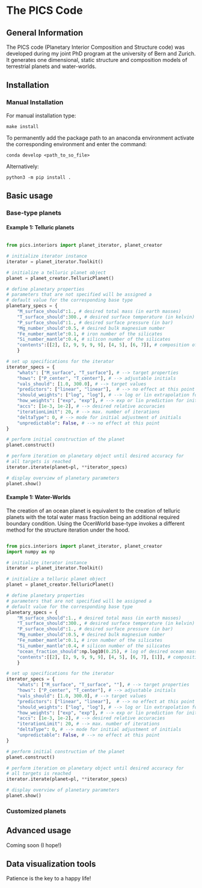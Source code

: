 # The PICS Code

## General Information

The PICS code (Planetary Interior Composition and Structure code) was developed during my joint PhD program at the university of Bern and Zurich. It generates one dimensional, static structure and composition models of terrestrial planets and water-worlds.

## Installation

### Manual Installation

For manual installation type:

``` 
make install
```

To permanently add the package path to an anaconda environment activate the corresponding environment and enter the command:

```
conda develop <path_to_so_file>
```

Alternatively:

```
python3 -m pip install .
```

## Basic usage

### Base-type planets

#### Example 1: Telluric planets

```python

from pics.interiors import planet_iterator, planet_creator

# initialize iterator instance
iterator = planet_iterator.Toolkit()

# initialize a telluric planet object
planet = planet_creator.TelluricPlanet()

# define planetary properties
# parameters that are not specified will be assigned a
# default value for the corresponding base type
planetary_specs = {
    "M_surface_should":1., # desired total mass (in earth masses)
    "T_surface_should":300., # desired surface temperature (in kelvin)
    "P_surface_should":1., # desired surface pressure (in bar)
    "Mg_number_should":0.5, # desired bulk magnesium number
    "Fe_number_mantle":0.1, # iron number of the silicates
    "Si_number_mantle":0.4, # silicon number of the silicates
    "contents":[[2], [2, 9, 9, 9, 9], [4, 5], [6, 7]], # composition of each layer
    }

# set up specifications for the iterator
iterator_specs = {
    "whats": ["M_surface", "T_surface"], # --> target properties
    "hows": ["P_center", "T_center"], # --> adjustable initials
    "vals_should": [1.0, 300.0], # --> target values
    "predictors": ["linear", "linear"],  # --> no effect at this point
    "should_weights": ["log", "log"], # --> log or lin extrapolation for targets
    "how_weights": ["exp", "exp"], # --> exp or lin prediction for initials
    "accs": [1e-3, 1e-2], # --> desired relative accuracies
    "iterationLimit": 20, # --> max. number of iterations
    "deltaType": 0, # --> mode for initial adjustment of initials
    "unpredictable": False, # --> no effect at this point
}

# perform initial construction of the planet
planet.construct()

# perform iteration on planetary object until desired accuracy for
# all targets is reached
iterator.iterate(planet=pl, **iterator_specs)

# display overview of planetary parameters
planet.show()
```

#### Example 1: Water-Worlds

The creation of an ocean planet is equivalent to the creation of telluric planets with the total water mass fraction being an additional required boundary condition. Using the OcenWorld base-type invokes a different method for the structure iteration under the hood.

```python

from pics.interiors import planet_iterator, planet_creator
import numpy as np

# initialize iterator instance
iterator = planet_iterator.Toolkit()

# initialize a telluric planet object
planet = planet_creator.TelluricPlanet()

# define planetary properties
# parameters that are not specified will be assigned a
# default value for the corresponding base type
planetary_specs = {
    "M_surface_should":1., # desired total mass (in earth masses)
    "T_surface_should":300., # desired surface temperature (in kelvin)
    "P_surface_should":1., # desired surface pressure (in bar)
    "Mg_number_should":0.5, # desired bulk magnesium number
    "Fe_number_mantle":0.1, # iron number of the silicates
    "Si_number_mantle":0.4, # silicon number of the silicates
    "ocean_fraction_should":np.log10(0.25), # log of desired ocean mass fraction
    "contents":[[2], [2, 9, 9, 9, 9], [4, 5], [6, 7], [1]], # composition of each layer. NOTE. additional ocean layer
    }

# set up specifications for the iterator
iterator_specs = {
    "whats": ["M_surface", "T_surface", ""], # --> target properties
    "hows": ["P_center", "T_center"], # --> adjustable initials
    "vals_should": [1.0, 300.0], # --> target values
    "predictors": ["linear", "linear"],  # --> no effect at this point
    "should_weights": ["log", "log"], # --> log or lin extrapolation for targets
    "how_weights": ["exp", "exp"], # --> exp or lin prediction for initials
    "accs": [1e-3, 1e-2], # --> desired relative accuracies
    "iterationLimit": 20, # --> max. number of iterations
    "deltaType": 0, # --> mode for initial adjustment of initials
    "unpredictable": False, # --> no effect at this point
}

# perform initial construction of the planet
planet.construct()

# perform iteration on planetary object until desired accuracy for
# all targets is reached
iterator.iterate(planet=pl, **iterator_specs)

# display overview of planetary parameters
planet.show()
```

### Customized planets

## Advanced usage

Coming soon (I hope!)

## Data visualization tools

Patience is the key to a happy life!